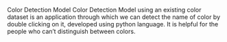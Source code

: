 Color Detection Model 
Color Detection Model using an existing color dataset is an application through which we can detect the name of color by double clicking on it, developed using python language. It is helpful for the people who can’t distinguish between colors.
